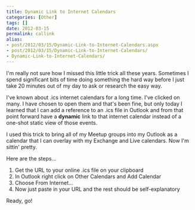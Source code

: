 ```yaml
---
title: Dynamic Link to Internet Calendars
categories: [Other]
tags: []
date: 2012-03-15
permalink: callink
alias:
- post/2012/03/15/Dynamic-Link-to-Internet-Calendars.aspx
- post/2012/03/15/Dynamic-Link-to-Internet-Calendars/
- Dynamic-Link-to-Internet-Calendars/
---
```


I&#39;m really not sure how I missed this little trick all these years. Sometimes I spend significant bits of time doing something the hard way before I just take 20 minutes out of my day to ask or research the easy way.

I&#39;ve known about .ics internet calendars for a long time. I&#39;ve clicked on many. I have chosen to open them and that&#39;s been fine, but only today I learned that I can add a reference to an .ics file in Outlook and from that point forward have a **dynamic** link to that internet calendar instead of a one-shot static view of those events.

I used this trick to bring all of my Meetup groups into my Outlook as a calendar that I can overlay with my Exchange and Live calendars. Now I&#39;m sittin&#39; pretty.

Here are the steps...

1.  Get the URL to your online .ics file on your clipboard
2.  In Outlook right click on Other Calendars and Add Calendar
3.  Choose From Internet...
4.  Now just paste in your URL and the rest should be self-explanatory

Ready, go!
